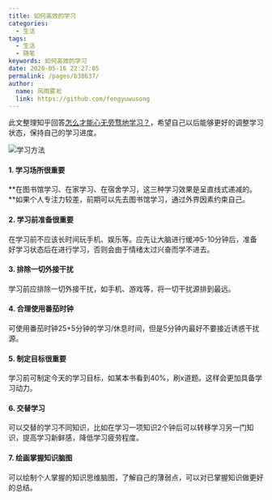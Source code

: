 ```yaml
---
title: 如何高效的学习
categories: 
  - 生活
tags: 
  - 生活
  - 随笔
keywords: 如何高效的学习
date: 2020-05-16 22:27:05
permalink: /pages/b38637/
author: 
  name: 风雨雾凇
  link: https://github.com/fengyuwusong
---
```


此文整理知乎回答[怎么才能心无旁骛地学习？](https://www.zhihu.com/question/324702775/answer/1007956506)，希望自己以后能够更好的调整学习状态，保持自己的学习进度。

![学习方法](https://pic3.zhimg.com/80/v2-7005aabc8f98b324871693e8f2d94c37_1440w.jpg)

<!-- more -->

#### 1. 学习场所很重要

**在图书馆学习、在家学习、在宿舍学习，这三种学习效果是呈直线式递减的。**如果个人专注力较差，前期可以先去图书馆学习，通过外界因素约束自己。

#### 2. 学习前准备很重要

在学习前不应该长时间玩手机、娱乐等。应先让大脑进行缓冲5-10分钟后，准备好学习状态后在进行学习，否则会由于情绪太过兴奋而学不进去。

#### 3. 排除一切外接干扰

学习前应排除一切外接干扰，如手机、游戏等，将一切干扰源排到最远。

#### 4. 合理使用番茄时钟

可使用番茄时钟25+5分钟的学习/休息时间，但是5分钟内最好不要接近诱惑干扰源。

#### 5. 制定目标很重要

学习前可制定今天的学习目标，如某本书看到40%，刷x道题。这样会更加具备学习动力。

#### 6. 交替学习

可以交替的学习不同知识，比如在学习一项知识2个钟后可以转移学习另一门知识，提高学习新鲜感，降低学习疲劳程度。

#### 7. 绘画掌握知识脑图

可以绘制个人掌握的知识思维脑图，了解自己的薄弱点，可以对已掌握知识做更好的总结。




